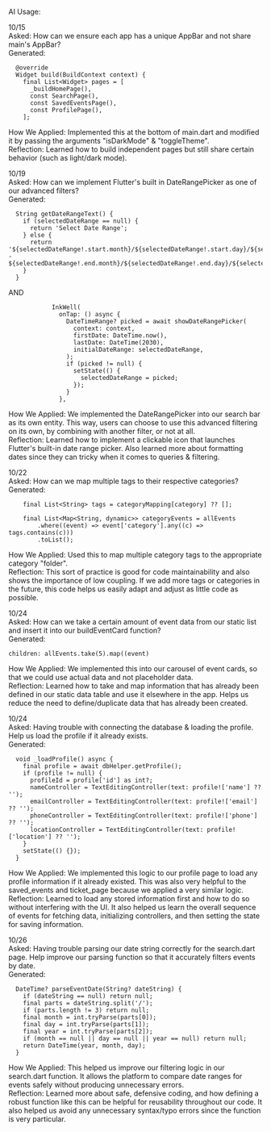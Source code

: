 AI Usage:

10/15  
Asked: How can we ensure each app has a unique AppBar and not share main's AppBar?  
Generated:
```
  @override
  Widget build(BuildContext context) {
    final List<Widget> pages = [
      _buildHomePage(),
      const SearchPage(),
      const SavedEventsPage(),
      const ProfilePage(),
    ];
```
How We Applied: Implemented this at the bottom of main.dart and modified it by passing the arguments "isDarkMode" & "toggleTheme".  
Reflection: Learned how to build independent pages but still share certain behavior (such as light/dark mode).


10/19  
Asked: How can we implement Flutter's built in DateRangePicker as one of our advanced filters?  
Generated:
```
  String getDateRangeText() {
    if (selectedDateRange == null) {
      return 'Select Date Range';
    } else {
      return '${selectedDateRange!.start.month}/${selectedDateRange!.start.day}/${selectedDateRange!.start.year} - ${selectedDateRange!.end.month}/${selectedDateRange!.end.day}/${selectedDateRange!.end.year}';
    }
  }
```
AND
```
            InkWell(
              onTap: () async {
                DateTimeRange? picked = await showDateRangePicker(
                  context: context,
                  firstDate: DateTime.now(),
                  lastDate: DateTime(2030),
                  initialDateRange: selectedDateRange,
                );
                if (picked != null) {
                  setState(() {
                    selectedDateRange = picked;
                  });
                }
              },
```
How We Applied: We implemented the DateRangePicker into our search bar as its own entity. This way, users can choose to use this advanced filtering on its own, by combining with another filter, or not at all.  
Reflection: Learned how to implement a clickable icon that launches Flutter's built-in date range picker. Also learned more about formatting dates since they can tricky when it comes to queries & filtering.  


10/22  
Asked: How can we map multiple tags to their respective categories?  
Generated:
```
    final List<String> tags = categoryMapping[category] ?? [];

    final List<Map<String, dynamic>> categoryEvents = allEvents
        .where((event) => event['category'].any((c) => tags.contains(c)))
        .toList();
```
How We Applied: Used this to map multiple category tags to the appropriate category "folder".  
Reflection: This sort of practice is good for code maintainability and also shows the importance of low coupling. If we add more tags or categories in the future, this code helps us easily adapt and adjust as little code as possible.  


10/24  
Asked: How can we take a certain amount of event data from our static list and insert it into our buildEventCard function?  
Generated:
```
children: allEvents.take(5).map((event)
```
How We Applied: We implemented this into our carousel of event cards, so that we could use actual data and not placeholder data.  
Reflection: Learned how to take and map information that has already been defined in our static data table and use it elsewhere in the app. Helps us reduce the need to define/duplicate data that has already been created.  


10/24  
Asked: Having trouble with connecting the database & loading the profile. Help us load the profile if it already exists.  
Generated:
```
  void _loadProfile() async {
    final profile = await dbHelper.getProfile();
    if (profile != null) {
      profileId = profile['id'] as int?;
      nameController = TextEditingController(text: profile!['name'] ?? '');
      emailController = TextEditingController(text: profile!['email'] ?? '');
      phoneController = TextEditingController(text: profile!['phone'] ?? '');
      locationController = TextEditingController(text: profile!['location'] ?? '');
    }
    setState(() {});
  }
```
How We Applied: We implemented this logic to our profile page to load any profile information if it already existed. This was also very helpful to the saved_events and ticket_page because we applied a very similar logic.  
Reflection: Learned to load any stored information first and how to do so without interfering with the UI. It also helped us learn the overall sequence of events for fetching data, initializing controllers, and then setting the state for saving information.  


10/26  
Asked: Having trouble parsing our date string correctly for the search.dart page. Help improve our parsing function so that it accurately filters events by date.  
Generated:
```
  DateTime? parseEventDate(String? dateString) {
    if (dateString == null) return null;
    final parts = dateString.split('/');
    if (parts.length != 3) return null;
    final month = int.tryParse(parts[0]);
    final day = int.tryParse(parts[1]);
    final year = int.tryParse(parts[2]);
    if (month == null || day == null || year == null) return null;
    return DateTime(year, month, day);
  }
```
How We Applied: This helped us improve our filtering logic in our search.dart function. It allows the platform to compare date ranges for events safely without producing unnecessary errors.  
Reflection: Learned more about safe, defensive coding, and how defining a robust function like this can be helpful for reusability throughout our code. It also helped us avoid any unnecessary  syntax/typo errors since the function is very particular.
